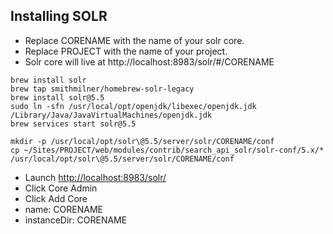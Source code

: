 ## Installing SOLR

- Replace CORENAME with the name of your solr core.
- Replace PROJECT with the name of your project.
- Solr core will live at http://localhost:8983/solr/#/CORENAME

```
brew install solr
brew tap smithmilner/homebrew-solr-legacy
brew install solr@5.5
sudo ln -sfn /usr/local/opt/openjdk/libexec/openjdk.jdk /Library/Java/JavaVirtualMachines/openjdk.jdk
brew services start solr@5.5

mkdir -p /usr/local/opt/solr\@5.5/server/solr/CORENAME/conf
cp ~/Sites/PROJECT/web/modules/contrib/search_api_solr/solr-conf/5.x/* /usr/local/opt/solr\@5.5/server/solr/CORENAME/conf
```

- Launch [http://localhost:8983/solr/](http://localhost:8983/solr/)
- Click Core Admin
- Click Add Core
- name: CORENAME
- instanceDir: CORENAME
